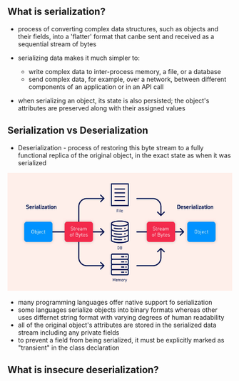 ## What is serialization?

- process of converting complex data structures, such as objects and their fields, into a 'flatter' format that canbe sent and received as a sequential stream of bytes
- serializing data makes it much simpler to:

  - write complex data to inter-process memory, a file, or a database
  - send complex data, for example, over a network, between different components of an application or in an API call

- when serializing an object, its state is also persisted; the object's attributes are preserved along with their assigned values

## Serialization vs Deserialization

- Deserialization - process of restoring this byte stream to a fully functional replica of the original object, in the exact state as when it was serialized

![deserialization_diagram](/Portswigger/images/deserialization-diagram.jpg)

- many programming languages offer native support fo serialization
- some languages serialize objects into binary formats whereas other uses differnet string format with varying degrees of human readability
- all of the original object's attributes are stored in the serialized data stream including any private fields
- to prevent a field from being serialized, it must be explicitly marked as "transient" in the class declaration

## What is insecure deserialization?

